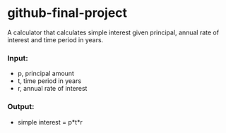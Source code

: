 # github-final-project

A calculator that calculates simple interest given principal, annual rate of interest and time period in years.
### Input:
   - p, principal amount
   - t, time period in years
   - r, annual rate of interest
     
### Output:
   - simple interest = p\*t\*r
